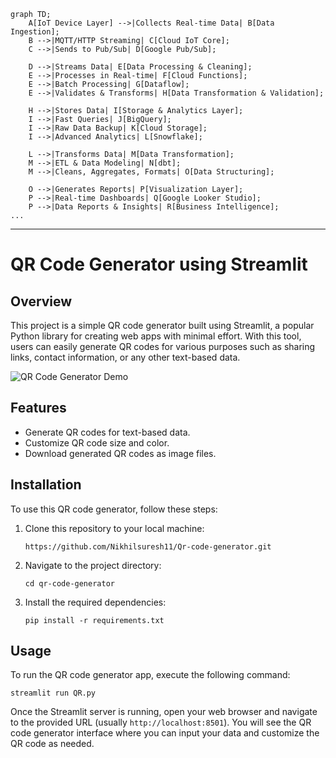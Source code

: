 ```mermaid ... 
graph TD;
    A[IoT Device Layer] -->|Collects Real-time Data| B[Data Ingestion];
    B -->|MQTT/HTTP Streaming| C[Cloud IoT Core];
    C -->|Sends to Pub/Sub| D[Google Pub/Sub];

    D -->|Streams Data| E[Data Processing & Cleaning];
    E -->|Processes in Real-time| F[Cloud Functions];
    E -->|Batch Processing| G[Dataflow];
    E -->|Validates & Transforms| H[Data Transformation & Validation];

    H -->|Stores Data| I[Storage & Analytics Layer];
    I -->|Fast Queries| J[BigQuery];
    I -->|Raw Data Backup| K[Cloud Storage];
    I -->|Advanced Analytics| L[Snowflake];

    L -->|Transforms Data| M[Data Transformation];
    M -->|ETL & Data Modeling| N[dbt];
    M -->|Cleans, Aggregates, Formats| O[Data Structuring];

    O -->|Generates Reports| P[Visualization Layer];
    P -->|Real-time Dashboards| Q[Google Looker Studio];
    P -->|Data Reports & Insights| R[Business Intelligence];
... 

```






















---

# QR Code Generator using Streamlit

## Overview

This project is a simple QR code generator built using Streamlit, a popular Python library for creating web apps with minimal effort. With this tool, users can easily generate QR codes for various purposes such as sharing links, contact information, or any other text-based data.

![QR Code Generator Demo](demo.gif)

## Features

- Generate QR codes for text-based data.
- Customize QR code size and color.
- Download generated QR codes as image files.

## Installation

To use this QR code generator, follow these steps:

1. Clone this repository to your local machine:

   ```
   https://github.com/Nikhilsuresh11/Qr-code-generator.git
   ```

2. Navigate to the project directory:

   ```
   cd qr-code-generator
   ```

3. Install the required dependencies:

   ```
   pip install -r requirements.txt
   ```

## Usage

To run the QR code generator app, execute the following command:

```
streamlit run QR.py
```

Once the Streamlit server is running, open your web browser and navigate to the provided URL (usually `http://localhost:8501`). You will see the QR code generator interface where you can input your data and customize the QR code as needed.
